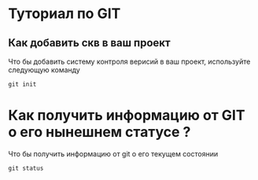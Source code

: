 # Туториал по GIT 

## Как добавить скв в ваш проект 

Что бы добавить систему контроля верисий в ваш проект, используйте следующую команду 

```
git init

```

# Как получить информацию от GIT о его нынешнем статусе ? 

Что бы получить информацию от git о его текущем состоянии

```
git status

```